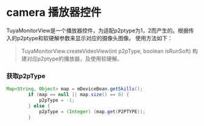 # camera 播放器控件



TuyaMonitorView是一个播放器控件，为适配p2ptype为1，2而产生的。根据传入的p2ptype和软硬解参数来显示对应的摄像头图像。
使用方法如下：

> TuyaMonitorView.createVideoView(int p2pType, boolean isRunSoft)  构建对应p2ptype的播放器，及使用软硬解。

### 获取p2pType

```java
Map<String, Object> map = mDeviceBean.getSkills();
        if (map == null || map.size() == 0) {
            p2pType = -1;
        } else {
        	p2pType = (Integer) (map.get(P2PTYPE));
        }
```